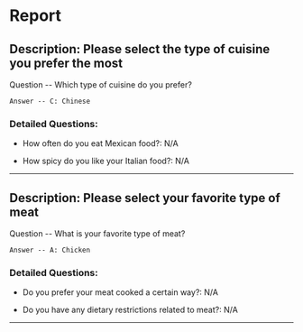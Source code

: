
# Report


## Description: Please select the type of cuisine you prefer the most

Question -- Which type of cuisine do you prefer?

    Answer -- C: Chinese

### Detailed Questions: 
- How often do you eat Mexican food?: N/A 
 
- How spicy do you like your Italian food?: N/A 
 


----------------

## Description: Please select your favorite type of meat

Question -- What is your favorite type of meat?

    Answer -- A: Chicken

### Detailed Questions: 
- Do you prefer your meat cooked a certain way?: N/A 
 
- Do you have any dietary restrictions related to meat?: N/A 
 


----------------
